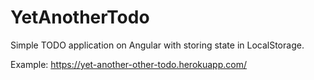 # YetAnotherTodo

Simple TODO application on Angular with storing state in LocalStorage.

Example: https://yet-another-other-todo.herokuapp.com/
